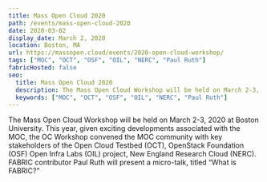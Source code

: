 ```yaml
---
title: Mass Open Cloud 2020
path: /events/mass-open-cloud-2020
date: 2020-03-02
display_date: March 2, 2020
location: Boston, MA
url: https://massopen.cloud/events/2020-open-cloud-workshop/
tags: ["MOC", "OCT", "OSF", "OIL", "NERC", "Paul Ruth"]
fabricHosted: false
seo:
  title: Mass Open Cloud 2020
  description: The Mass Open Cloud Workshop will be held on March 2-3, 2020 at Boston University.  This year, given exciting developments associated with the MOC, the OC Workshop convened the MOC community with key stakeholders of the Open Cloud Testbed (OCT), OpenStack Foundation (OSF) Open Infra Labs (OIL) project, New England Research Cloud (NERC). FABRIC contributor Paul Ruth will present a micro-talk, titled “What is FABRIC?”
  keywords: ["MOC", "OCT", "OSF", "OIL", "NERC", "Paul Ruth"]
---
```


The Mass Open Cloud Workshop will be held on March 2-3, 2020 at Boston University. This year, given exciting developments associated with the MOC, the OC Workshop convened the MOC community with key stakeholders of the Open Cloud Testbed (OCT), OpenStack Foundation (OSF) Open Infra Labs (OIL) project, New England Research Cloud (NERC). FABRIC contributor Paul Ruth will present a micro-talk, titled “What is FABRIC?”
